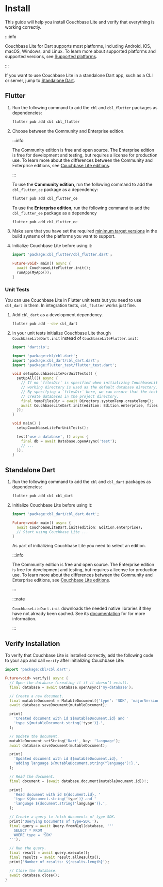 # Install

This guide will help you install Couchbase Lite and verify that everything is
working correctly.

:::info

Couchbase Lite for Dart supports most platforms, including Android, iOS, macOS,
Windows, and Linux. To learn more about supported platforms and supported
versions, see [Supported platforms](supported-platforms.md).

:::

If you want to use Couchbase Lite in a standalone Dart app, such as a CLI or
server, jump to [Standalone Dart](#standalone-dart).

## Flutter

1. Run the following command to add the `cbl` and `cbl_flutter` packages as
   dependencies:

   ```bash
   flutter pub add cbl cbl_flutter
   ```

2. Choose between the Community and Enterprise edition.

   :::info

   The Community edition is free and open source. The Enterprise edition is free
   for development and testing, but requires a license for production use. To
   learn more about the differences between the Community and Enterprise
   editions, see [Couchbase Lite editions].

   :::

   To use the **Community edition**, run the following command to add the
   `cbl_flutter_ce` package as a dependency:

   ```bash
   flutter pub add cbl_flutter_ce
   ```

   To use the **Enterprise edition**, run the following command to add the
   `cbl_flutter_ee` package as a dependency

   ```bash
   flutter pub add cbl_flutter_ee
   ```

3. Make sure that you have set the required
   [minimum target versions](supported-platforms.md) in the build systems of the
   platforms you want to support.

4. Initialize Couchbase Lite before using it:

   ```dart
   import 'package:cbl_flutter/cbl_flutter.dart';

   Future<void> main() async {
     await CouchbaseLiteFlutter.init();
     runApp(MyApp());
   }
   ```

### Unit Tests

You can use Couchbase Lite in Flutter unit tests but you need to use `cbl_dart`
in them. In integration tests, `cbl_flutter` works just fine.

1. Add `cbl_dart` as a development dependency.

   ```bash
   flutter pub add --dev cbl_dart
   ```

2. In your unit tests initialize Couchbase Lite though `CouchbaseLiteDart.init`
   instead of `CouchbaseLiteFlutter.init`:

   ```dart
   import 'dart:io';

   import 'package:cbl/cbl.dart';
   import 'package:cbl_dart/cbl_dart.dart';
   import 'package:flutter_test/flutter_test.dart';

   void setupCouchbaseLiteForUnitTests() {
     setUpAll(() async {
       // If no `filesDir` is specified when initializing CouchbaseLiteDart, the
       // working directory is used as the default database directory.
       // By specifying a `filesDir` here, we can ensure that the tests don't
       // create databases in the project directory.
       final tempFilesDir = await Directory.systemTemp.createTemp();
       await CouchbaseLiteDart.init(edition: Edition.enterprise, filesDir: tempFilesDir.path);
     });
   }

   void main() {
     setupCouchbaseLiteForUnitTests();

     test('use a database', () async {
       final db = await Database.openAsync('test');
       // ...
     });
   }
   ```

## Standalone Dart

1. Run the following command to add the `cbl` and `cbl_dart` packages as
   dependencies:

   ```bash
   flutter pub add cbl cbl_dart
   ```

2. Initialize Couchbase Lite before using it:

   ```dart
   import 'package:cbl_dart/cbl_dart.dart';

   Future<void> main() async {
     await CouchbaseLiteDart.init(edition: Edition.enterprise);
     // Start using Couchbase Lite ...
   }
   ```

   As part of initializing Couchbase Lite you need to select an edition.

   :::info

   The Community edition is free and open source. The Enterprise edition is free
   for development and testing, but requires a license for production use. To
   learn more about the differences between the Community and Enterprise
   editions, see [Couchbase Lite editions].

   :::

   :::note

   `CouchbaseLiteDart.init` downloads the needed native libraries if they have
   not already been cached. See its [documentation][couchbaselitedart.init] for
   for more information.

   :::

## Verify Installation

To verify that Couchbase Lite is installed correctly, add the following code to
your app and call `verify` after initializing Couchbase Lite:

```dart
import 'package:cbl/cbl.dart';

Future<void> verify() async {
  // Open the database (creating it if it doesn’t exist).
  final database = await Database.openAsync('my-database');

  // Create a new document.
  final mutableDocument = MutableDocument({'type': 'SDK', 'majorVersion': 2});
  await database.saveDocument(mutableDocument);

  print(
    'Created document with id ${mutableDocument.id} and '
    'type ${mutableDocument.string('type')}.',
  );

  // Update the document.
  mutableDocument.setString('Dart', key: 'language');
  await database.saveDocument(mutableDocument);

  print(
    'Updated document with id ${mutableDocument.id}, '
    'adding language ${mutableDocument.string("language")!}.',
  );

  // Read the document.
  final document = (await database.document(mutableDocument.id))!;

  print(
    'Read document with id ${document.id}, '
    'type ${document.string('type')} and '
    'language ${document.string('language')}.',
  );

  // Create a query to fetch documents of type SDK.
  print('Querying Documents of type=SDK.');
  final query = await Query.fromN1ql(database, '''
    SELECT * FROM _
    WHERE type = 'SDK'
  ''');

  // Run the query.
  final result = await query.execute();
  final results = await result.allResults();
  print('Number of results: ${results.length}');

  // Close the database.
  await database.close();
}
```

[couchbase lite editions]: https://www.couchbase.com/products/editions#cmobile
[couchbaselitedart.init]:
  https://pub.dev/documentation/cbl_dart/latest/cbl_dart/CouchbaseLiteDart/init.html
